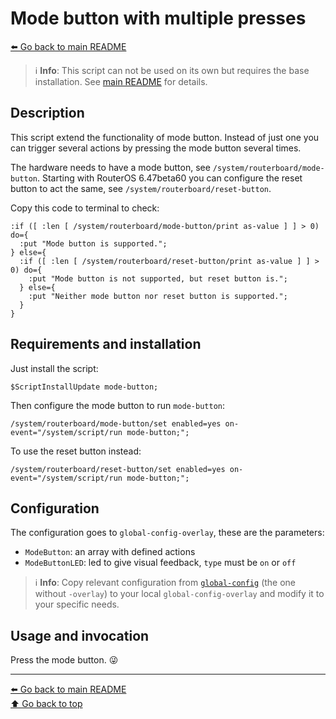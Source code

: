Mode button with multiple presses
=================================

[⬅️ Go back to main README](../README.md)

> ℹ️ **Info**: This script can not be used on its own but requires the base
> installation. See [main README](../README.md) for details.

Description
-----------

This script extend the functionality of mode button. Instead of just one
you can trigger several actions by pressing the mode button several times.

The hardware needs to have a mode button, see
`/system/routerboard/mode-button`. Starting with RouterOS 6.47beta60 you
can configure the reset button to act the same, see
`/system/routerboard/reset-button`.

Copy this code to terminal to check:

```
:if ([ :len [ /system/routerboard/mode-button/print as-value ] ] > 0) do={
  :put "Mode button is supported.";
} else={
  :if ([ :len [ /system/routerboard/reset-button/print as-value ] ] > 0) do={
    :put "Mode button is not supported, but reset button is.";
  } else={
    :put "Neither mode button nor reset button is supported.";
  }
}
```

Requirements and installation
-----------------------------

Just install the script:

    $ScriptInstallUpdate mode-button;

Then configure the mode button to run `mode-button`:

    /system/routerboard/mode-button/set enabled=yes on-event="/system/script/run mode-button;";

To use the reset button instead:

    /system/routerboard/reset-button/set enabled=yes on-event="/system/script/run mode-button;";

Configuration
-------------

The configuration goes to `global-config-overlay`, these are the parameters:

* `ModeButton`: an array with defined actions
* `ModeButtonLED`: led to give visual feedback, `type` must be `on` or `off`

> ℹ️ **Info**: Copy relevant configuration from
> [`global-config`](../global-config.rsc) (the one without `-overlay`) to
> your local `global-config-overlay` and modify it to your specific needs.

Usage and invocation
--------------------

Press the mode button. 😜

---
[⬅️ Go back to main README](../README.md)  
[⬆️ Go back to top](#top)
